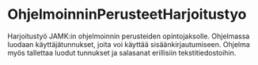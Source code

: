 # OhjelmoinninPerusteetHarjoitustyo
Harjoitustyö JAMK:in ohjelmoinnin perusteiden opintojaksolle. Ohjelmassa luodaan käyttäjätunnukset, joita voi  käyttää sisäänkirjautumiseen. Ohjelma myös tallettaa luodut tunnukset ja salasanat erillisiin tekstitiedostoihin.
